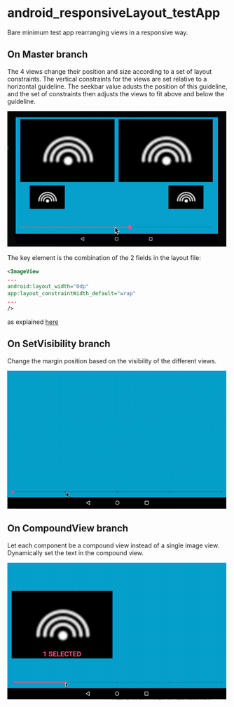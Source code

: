 # android_responsiveLayout_testApp
Bare minimum test app rearranging views in a responsive way.

## On Master branch
The 4 views change their position and size according to a set of layout constraints.
The vertical constraints for the views are set relative to a horizontal guideline. The seekbar value adusts the position of this guideline, and the set of constraints then adjusts the views to fit above and below the guideline.

![alt-text](screenCast.gif)

The key element is the combination of the 2 fields in the layout file:
```xml
<ImageView
...
android:layout_width="0dp"
app:layout_constraintWidth_default="wrap"
...
/>
```

as explained [here](https://developer.android.com/training/constraint-layout/#adjust-the-view-size)


## On SetVisibility branch
Change the margin position based on the visibility of the different views.

![alt-text](screenCast_Nviews.gif)

## On CompoundView branch
Let each component be a compound view instead of a single image view. Dynamically set the text in the compound view.

![alt-text](screenCast_compuoundViews.gif)
